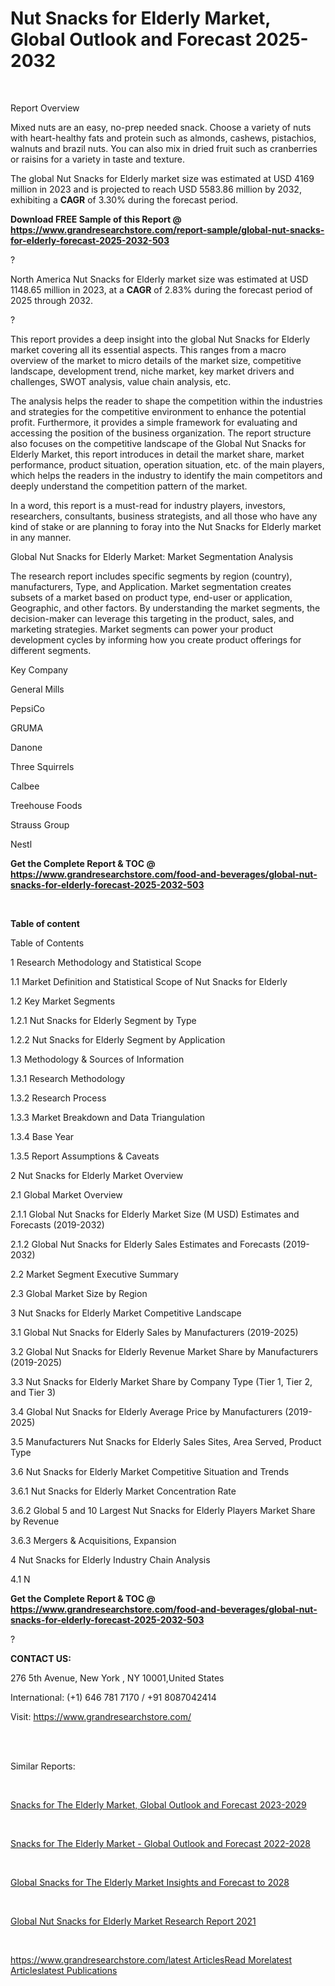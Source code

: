 <h1>Nut Snacks for Elderly Market, Global Outlook and Forecast 2025-2032</h1><br/><p>Report Overview</p>
 
 
 
 <p>Mixed nuts are an easy, no-prep needed snack. Choose a variety of nuts with heart-healthy fats and protein such as almonds, cashews, pistachios, walnuts and brazil nuts. You can also mix in dried fruit such as cranberries or raisins for a variety in taste and texture.</p>
 
 
 
 <p>The global Nut Snacks for Elderly market size was estimated at USD 4169 million in 2023 and is projected to reach USD 5583.86 million by 2032, exhibiting a <strong>CAGR</strong> of 3.30% during the forecast period.</p>
 
 
 
 <div><b>Download FREE Sample of this Report @ <a href="https://www.grandresearchstore.com/report-sample/global-nut-snacks-for-elderly-forecast-2025-2032-503">https://www.grandresearchstore.com/report-sample/global-nut-snacks-for-elderly-forecast-2025-2032-503</a></b></div>
 
 
 
 <p>? </p>
 
 
 
 <p>North America Nut Snacks for Elderly market size was estimated at USD 1148.65 million in 2023, at a <strong>CAGR</strong> of 2.83% during the forecast period of 2025 through 2032.</p>
 
 
 
 <p>? </p>
 
 
 
 <p>This report provides a deep insight into the global Nut Snacks for Elderly market covering all its essential aspects. This ranges from a macro overview of the market to micro details of the market size, competitive landscape, development trend, niche market, key market drivers and challenges, SWOT analysis, value chain analysis, etc.</p>
 
 
 
 <p>The analysis helps the reader to shape the competition within the industries and strategies for the competitive environment to enhance the potential profit. Furthermore, it provides a simple framework for evaluating and accessing the position of the business organization. The report structure also focuses on the competitive landscape of the Global Nut Snacks for Elderly Market, this report introduces in detail the market share, market performance, product situation, operation situation, etc. of the main players, which helps the readers in the industry to identify the main competitors and deeply understand the competition pattern of the market.</p>
 
 
 
 <p>In a word, this report is a must-read for industry players, investors, researchers, consultants, business strategists, and all those who have any kind of stake or are planning to foray into the Nut Snacks for Elderly market in any manner.</p>
 
 
 
 <p>Global Nut Snacks for Elderly Market: Market Segmentation Analysis</p>
 
 
 
 <p>The research report includes specific segments by region (country), manufacturers, Type, and Application. Market segmentation creates subsets of a market based on product type, end-user or application, Geographic, and other factors. By understanding the market segments, the decision-maker can leverage this targeting in the product, sales, and marketing strategies. Market segments can power your product development cycles by informing how you create product offerings for different segments.</p>
 
 
 
 <p>Key Company</p>
 
 
 
 <p>General Mills</p>
 
 
 
 <p>PepsiCo</p>
 
 
 
 <p>GRUMA</p>
 
 
 
 <p>Danone</p>
 
 
 
 <p>Three Squirrels</p>
 
 
 
 <p>Calbee</p>
 
 
 
 <p>Treehouse Foods</p>
 
 
 
 <p>Strauss Group</p>
 
 
 
 <p>Nestl</p>
 
 
 
 <div><b>Get the Complete Report & TOC @ <a href="https://www.grandresearchstore.com/food-and-beverages/global-nut-snacks-for-elderly-forecast-2025-2032-503">https://www.grandresearchstore.com/food-and-beverages/global-nut-snacks-for-elderly-forecast-2025-2032-503</a></b></div>
 
 
 
 <p><br />
 
 <b>Table of content</b></p>
 
 
 
 <p>Table of Contents<br />
 
 1 Research Methodology and Statistical Scope<br />
 
 1.1 Market Definition and Statistical Scope of Nut Snacks for Elderly<br />
 
 1.2 Key Market Segments<br />
 
 1.2.1 Nut Snacks for Elderly Segment by Type<br />
 
 1.2.2 Nut Snacks for Elderly Segment by Application<br />
 
 1.3 Methodology & Sources of Information<br />
 
 1.3.1 Research Methodology<br />
 
 1.3.2 Research Process<br />
 
 1.3.3 Market Breakdown and Data Triangulation<br />
 
 1.3.4 Base Year<br />
 
 1.3.5 Report Assumptions & Caveats<br />
 
 2 Nut Snacks for Elderly Market Overview<br />
 
 2.1 Global Market Overview<br />
 
 2.1.1 Global Nut Snacks for Elderly Market Size (M USD) Estimates and Forecasts (2019-2032)<br />
 
 2.1.2 Global Nut Snacks for Elderly Sales Estimates and Forecasts (2019-2032)<br />
 
 2.2 Market Segment Executive Summary<br />
 
 2.3 Global Market Size by Region<br />
 
 3 Nut Snacks for Elderly Market Competitive Landscape<br />
 
 3.1 Global Nut Snacks for Elderly Sales by Manufacturers (2019-2025)<br />
 
 3.2 Global Nut Snacks for Elderly Revenue Market Share by Manufacturers (2019-2025)<br />
 
 3.3 Nut Snacks for Elderly Market Share by Company Type (Tier 1, Tier 2, and Tier 3)<br />
 
 3.4 Global Nut Snacks for Elderly Average Price by Manufacturers (2019-2025)<br />
 
 3.5 Manufacturers Nut Snacks for Elderly Sales Sites, Area Served, Product Type<br />
 
 3.6 Nut Snacks for Elderly Market Competitive Situation and Trends<br />
 
 3.6.1 Nut Snacks for Elderly Market Concentration Rate<br />
 
 3.6.2 Global 5 and 10 Largest Nut Snacks for Elderly Players Market Share by Revenue<br />
 
 3.6.3 Mergers & Acquisitions, Expansion<br />
 
 4 Nut Snacks for Elderly Industry Chain Analysis<br />
 
 4.1 N</p>
 
 
 
 <div><b>Get the Complete Report & TOC @ <a href="https://www.grandresearchstore.com/food-and-beverages/global-nut-snacks-for-elderly-forecast-2025-2032-503">https://www.grandresearchstore.com/food-and-beverages/global-nut-snacks-for-elderly-forecast-2025-2032-503</a></b></div>
 
 
 
 <p>? </p>
 
 
 
 <p><b>CONTACT US:</b><br />
 
 276 5th Avenue, New York , NY 10001,United States<br />
 
 International: (+1) 646 781 7170 / +91 8087042414<br />
 
 Visit: <a href="https://www.grandresearchstore.com/">https://www.grandresearchstore.com/</a><br />
 
 <br />
 
 <br />
 
 Similar Reports:<br />
 
 <br />
 
 <a href="https://www.grandresearchstore.com/food-and-beverages/global-snacks-for-the-elderly-forecast-2023-2029-466">Snacks for The Elderly Market, Global Outlook and Forecast 2023-2029</a><br />
 
 <br />
 
 <a href="https://www.grandresearchstore.com/food-and-beverages/global-snacks-for-the-elderly-2022-2028-570">Snacks for The Elderly Market - Global Outlook and Forecast 2022-2028</a><br />
 
 <br />
 
 <a href="https://www.grandresearchstore.com/food-and-beverages/global-snacks-for-the-elderly-2028-759">Global Snacks for The Elderly Market Insights and Forecast to 2028</a><br />
 
 <br />
 
 <a href="https://www.grandresearchstore.com/food-and-beverages/global-nut-snacks-for-elderly-2021-81">Global Nut Snacks for Elderly Market Research Report 2021</a><br />
 
 <br />
 
 <a href="https://gyeongbokgung.com">https://www.grandresearchstore.com/</a><a href="https://hallyeomaritime.com">latest Articles</a><a href="https://jingwansa.com">Read More</a><a href="https://nguoiviet.jp/">latest Articles</a><a href="https://www.intelmarketresearch.com/">latest Publications</a></p>